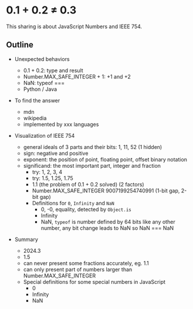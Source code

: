 # 0.1 + 0.2 ≠ 0.3

This sharing is about JavaScript Numbers and IEEE 754.

## Outline

- Unexpected behaviors

  - 0.1 + 0.2: type and result
  - Number.MAX_SAFE_INTEGER + 1: +1 and +2
  - NaN: typeof ===
  - Python / Java

- To find the answer

  - mdn
  - wikipedia
  - implemented by xxx languages

- Visualization of IEEE 754

  - general ideals of 3 parts and their bits: 1, 11, 52 (1 hidden)
  - sign: negative and positive
  - exponent: the position of point, floating point, offset binary notation
  - significand: the most important part, integer and fraction
    - try: 1, 2, 3, 4
    - try: 1.5, 1.25, 1.75
    - 1.1 (the problem of 0.1 + 0.2 solved) (2 factors)
    - Number.MAX_SAFE_INTEGER 9007199254740991 (1-bit gap, 2-bit gap)
    - Definitions for `0`, `Infinity` and `NaN`
      - 0, -0, equality, detected by `Object.is`
      - Infinity
      - NaN, `typeof` is number defined by 64 bits like any other number, any bit change leads to NaN so NaN === NaN

- Summary
  - 2024.3
  - 1.5
  - can never present some fractions accurately, eg. 1.1
  - can only present part of numbers larger than Number.MAX_SAFE_INTEGER
  - Special definitions for some special numbers in JavaScript
    - 0
    - Infinity
    - NaN
